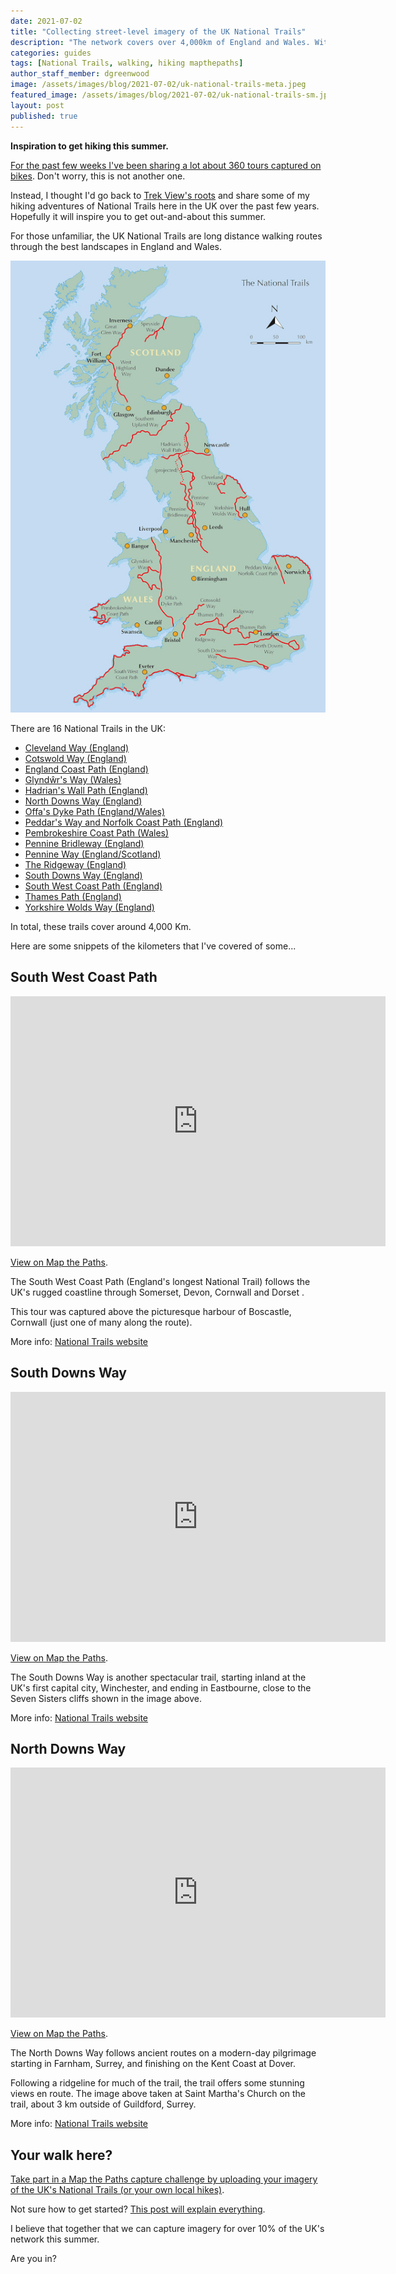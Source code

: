 ```yaml
---
date: 2021-07-02
title: "Collecting street-level imagery of the UK National Trails"
description: "The network covers over 4,000km of England and Wales. With your help, we want to capture street-level images for every single one of those kilometers."
categories: guides
tags: [National Trails, walking, hiking mapthepaths]
author_staff_member: dgreenwood
image: /assets/images/blog/2021-07-02/uk-national-trails-meta.jpeg
featured_image: /assets/images/blog/2021-07-02/uk-national-trails-sm.jpeg
layout: post
published: true
---
```


**Inspiration to get hiking this summer.**

[For the past few weeks I've been sharing a lot about 360 tours captured on bikes](/blog/2021/sustrans-uk-national-cycle-network-360-street-level-imagery). Don't worry, this is not another one.

Instead, I thought I'd go back to [Trek View's roots](/blog/2019/hello-trekkers) and share some of my hiking adventures of National Trails here in the UK over the past few years. Hopefully it will inspire you to get out-and-about this summer.

For those unfamiliar, the UK National Trails are long distance walking routes through the best landscapes in England and Wales.

<img class="img-fluid" src="/assets/images/blog/2021-07-02/uk-national-trails.jpeg" alt="UK National Trails" title="UK National Trails" />

There are 16 National Trails in the UK:

* [Cleveland Way (England)](https://www.nationaltrail.co.uk/en_GB/trails/cleveland-way/)
* [Cotswold Way (England)](https://www.nationaltrail.co.uk/en_GB/trails/cotswold-way/)
* [England Coast Path (England)](https://www.nationaltrail.co.uk/en_GB/england-coast-path-route-description-landing-page/)
* [Glyndŵr's Way (Wales)](https://www.nationaltrail.co.uk/en_GB/trails/glyndwrs-way/)
* [Hadrian's Wall Path (England)](https://www.nationaltrail.co.uk/en_GB/trails/hadrians-wall-path/)
* [North Downs Way (England)](https://www.nationaltrail.co.uk/en_GB/trails/north-downs-way/)
* [Offa's Dyke Path (England/Wales)](https://www.nationaltrail.co.uk/en_GB/trails/offas-dyke-path/)
* [Peddar's Way and Norfolk Coast Path (England)](https://www.nationaltrail.co.uk/en_GB/trails/peddars-way-and-norfolk-coast-path/)
* [Pembrokeshire Coast Path (Wales)](https://www.nationaltrail.co.uk/en_GB/trails/pembrokeshire-coast-path/)
* [Pennine Bridleway (England)](https://www.nationaltrail.co.uk/en_GB/trails/pennine-bridleway/)
* [Pennine Way (England/Scotland)](https://www.nationaltrail.co.uk/en_GB/trails/pennine-way/)
* [The Ridgeway (England)](https://www.nationaltrail.co.uk/en_GB/trails/the-ridgeway/)
* [South Downs Way (England)](https://www.nationaltrail.co.uk/en_GB/trails/south-downs-way/)
* [South West Coast Path (England)](https://www.nationaltrail.co.uk/en_GB/trails/south-west-coast-path/)
* [Thames Path (England)](https://www.nationaltrail.co.uk/en_GB/trails/thames-path/)
* [Yorkshire Wolds Way (England)](https://www.nationaltrail.co.uk/en_GB/trails/yorkshire-wolds-way/)

In total, these trails cover around 4,000 Km.

Here are some snippets of the kilometers that I've covered of some...

## South West Coast Path

<iframe width="600" height="400" allowfullscreen style="border-style:none;" src="https://www.trekview.org/trekviewer.htm#panorama=https://www.trekview.org/assets/images/blog/2021-07-02/national-trails-south-west-coast-path.jpeg&amp;autoLoad=true"></iframe>

[View on Map the Paths](https://www.mapthepaths.com/).

The South West Coast Path (England's longest National Trail) follows the UK's rugged coastline through Somerset, Devon, Cornwall and Dorset .

This tour was captured above the picturesque harbour of Boscastle, Cornwall (just one of many along the route).

More info: [National Trails website](https://www.nationaltrail.co.uk/en_GB/trails/south-west-coast-path/)

## South Downs Way

<iframe width="600" height="400" allowfullscreen style="border-style:none;" src="https://www.trekview.org/trekviewer.htm#panorama=https://www.trekview.org/assets/images/blog/2021-07-02/national-trails-south-downs-way.jpeg&amp;autoLoad=true"></iframe>

[View on Map the Paths](https://www.mapthepaths.com/).

The South Downs Way is another spectacular trail, starting inland at the UK's first capital city, Winchester, and ending in Eastbourne, close to the Seven Sisters cliffs shown in the image above.

More info: [National Trails website](https://www.nationaltrail.co.uk/en_GB/trails/south-downs-way/)

## North Downs Way

<iframe width="600" height="400" allowfullscreen style="border-style:none;" src="https://www.trekview.org/trekviewer.htm#panorama=https://www.trekview.org/assets/images/blog/2021-07-02/national-trails-north-downs-way.jpeg&amp;autoLoad=true"></iframe>

[View on Map the Paths](https://www.mapthepaths.com/).

The North Downs Way follows ancient routes on a modern-day pilgrimage starting in Farnham, Surrey, and finishing on the Kent Coast at Dover.

Following a ridgeline for much of the trail, the trail offers some stunning views en route. The image above taken at Saint Martha's Church on the trail, about 3 km outside of Guildford, Surrey.

More info: [National Trails website](https://www.nationaltrail.co.uk/en_GB/trails/north-downs-way/)

## Your walk here?

[Take part in a Map the Paths capture challenge by uploading your imagery of the UK's National Trails (or your own local hikes)](https://www.mapthepaths.com/challenge/capture/list/).

Not sure how to get started? [This post will explain everything](/blog/2021/trek-pack-v2-quick-start-virtual-photography).

I believe that together that we can capture imagery for over 10% of the UK's network this summer.

Are you in?